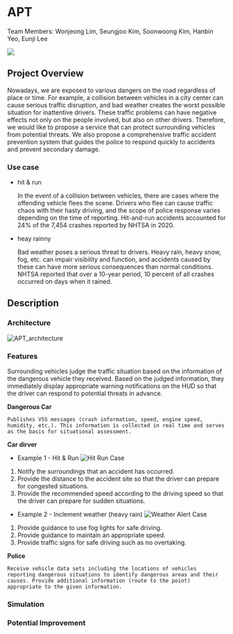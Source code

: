 # APT
Team Members: Wonjeong Lim, Seungjoo Kim, Soonwoong Kim, Hanbin Yeo, Eunji Lee

<a href="https://github.com/Eclipse-SDV-Hackathon-Chapter-Two-APT/APT/graphs/contributors">
  <img src="https://contrib.rocks/image?repo=Eclipse-SDV-Hackathon-Chapter-Two-APT/APT" />
</a>

## Project Overview

Nowadays, we are exposed to various dangers on the road regardless of place or time. For example, a collision between vehicles in a city center can cause serious traffic disruption, and bad weather creates the worst possible situation for inattentive drivers. These traffic problems can have negative effects not only on the people involved, but also on other drivers.
Therefore, we would like to propose a service that can protect surrounding vehicles from potential threats. We also propose a comprehensive traffic accident prevention system that guides the police to respond quickly to accidents and prevent secondary damage.

### Use case

- hit & run

	In the event of a collision between vehicles, there are cases where the offending vehicle flees the scene. Drivers who flee can cause traffic chaos with their hasty driving, and the scope of police response varies depending on the time of reporting. Hit-and-run accidents accounted for 24% of the 7,454 crashes reported by NHTSA in 2020.

- heay rainny

	Bad weather poses a serious threat to drivers. Heavy rain, heavy snow, fog, etc. can impair visibility and function, and accidents caused by these can have more serious consequences than normal conditions. NHTSA reported that over a 10-year period, 10 percent of all crashes occurred on days when it rained.

## Description
### Architecture
![APT_architecture](https://github.com/user-attachments/assets/a85ab296-1135-487f-8e65-ee53d13a284b)
### Features

Surrounding vehicles judge the traffic situation based on the information of the dangerous vehicle they received. Based on the judged information, they immediately display appropriate warning notifications on the HUD so that the driver can respond to potential threats in advance.

**Dangerous Car**

	Publishes VSS messages (crash information, speed, engine speed, humidity, etc.). This information is collected in real time and serves as the basis for situational assessment.

**Car dirver**
- Example 1 - Hit & Run
![Hit Run Case](https://github.com/user-attachments/assets/37c3d149-702a-4e34-867a-1a954a7e6134)
1) Notify the surroundings that an accident has occurred.
2) Provide the distance to the accident site so that the driver can prepare for congested situations.
3) Provide the recommended speed according to the driving speed so that the driver can prepare for sudden situations.

- Example 2 - Inclement weather (heavy rain)
![Weather Alert Case](https://github.com/user-attachments/assets/d2a8ec66-f0d2-43b3-a2f9-90d14e0c05ec)
1) Provide guidance to use fog lights for safe driving.
2) Provide guidance to maintain an appropriate speed.
3) Provide traffic signs for safe driving such as no overtaking.

**Police**

	Receive vehicle data sets including the locations of vehicles reporting dangerous situations to identify dangerous areas and their causes. Provide additional information (route to the point) appropriate to the given information.

 ### Simulation
 ### Potential Improvement
